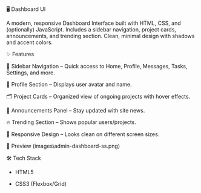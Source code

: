 🖥️ Dashboard UI

A modern, responsive Dashboard Interface built with HTML, CSS, and (optionally) JavaScript.
Includes a sidebar navigation, project cards, announcements, and trending section. Clean, minimal design with shadows and accent colors.

✨ Features

📂 Sidebar Navigation – Quick access to Home, Profile, Messages, Tasks, Settings, and more.

👤 Profile Section – Displays user avatar and name.

🗂️ Project Cards – Organized view of ongoing projects with hover effects.

📢 Announcements Panel – Stay updated with site news.

🔥 Trending Section – Shows popular users/projects.

🎨 Responsive Design – Looks clean on different screen sizes.

📸 Preview
(images\admin-dashboard-ss.png)

🛠️ Tech Stack

- HTML5

- CSS3 (Flexbox/Grid)